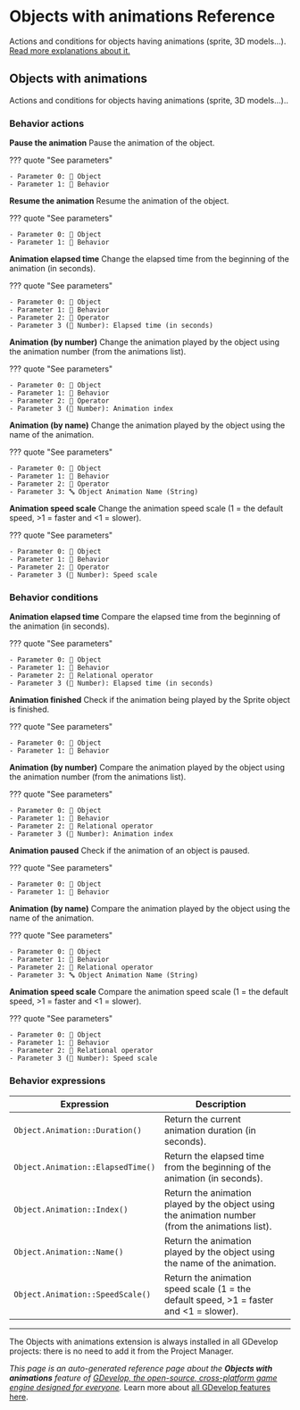 # Objects with animations Reference

Actions and conditions for objects having animations (sprite, 3D models...). [Read more explanations about it.](/gdevelop5/objects)



## Objects with animations 

Actions and conditions for objects having animations (sprite, 3D models...).. 

### Behavior actions

**Pause the animation**
Pause the animation of the object.

??? quote "See parameters"

    - Parameter 0: 👾 Object
    - Parameter 1: 🧩 Behavior

**Resume the animation**
Resume the animation of the object.

??? quote "See parameters"

    - Parameter 0: 👾 Object
    - Parameter 1: 🧩 Behavior

**Animation elapsed time**
Change the elapsed time from the beginning of the animation (in seconds).

??? quote "See parameters"

    - Parameter 0: 👾 Object
    - Parameter 1: 🧩 Behavior
    - Parameter 2: 🟰 Operator
    - Parameter 3 (🔢 Number): Elapsed time (in seconds)

**Animation (by number)**
Change the animation played by the object using the animation number (from the animations list).

??? quote "See parameters"

    - Parameter 0: 👾 Object
    - Parameter 1: 🧩 Behavior
    - Parameter 2: 🟰 Operator
    - Parameter 3 (🔢 Number): Animation index

**Animation (by name)**
Change the animation played by the object using the name of the animation.

??? quote "See parameters"

    - Parameter 0: 👾 Object
    - Parameter 1: 🧩 Behavior
    - Parameter 2: 🟰 Operator
    - Parameter 3: 🔤 Object Animation Name (String)

**Animation speed scale**
Change the animation speed scale (1 = the default speed, >1 = faster and <1 = slower).

??? quote "See parameters"

    - Parameter 0: 👾 Object
    - Parameter 1: 🧩 Behavior
    - Parameter 2: 🟰 Operator
    - Parameter 3 (🔢 Number): Speed scale

### Behavior conditions

**Animation elapsed time**
Compare the elapsed time from the beginning of the animation (in seconds).

??? quote "See parameters"

    - Parameter 0: 👾 Object
    - Parameter 1: 🧩 Behavior
    - Parameter 2: 🟰 Relational operator
    - Parameter 3 (🔢 Number): Elapsed time (in seconds)

**Animation finished**
Check if the animation being played by the Sprite object is finished.

??? quote "See parameters"

    - Parameter 0: 👾 Object
    - Parameter 1: 🧩 Behavior

**Animation (by number)**
Compare the animation played by the object using the animation number (from the animations list).

??? quote "See parameters"

    - Parameter 0: 👾 Object
    - Parameter 1: 🧩 Behavior
    - Parameter 2: 🟰 Relational operator
    - Parameter 3 (🔢 Number): Animation index

**Animation paused**
Check if the animation of an object is paused.

??? quote "See parameters"

    - Parameter 0: 👾 Object
    - Parameter 1: 🧩 Behavior

**Animation (by name)**
Compare the animation played by the object using the name of the animation.

??? quote "See parameters"

    - Parameter 0: 👾 Object
    - Parameter 1: 🧩 Behavior
    - Parameter 2: 🟰 Relational operator
    - Parameter 3: 🔤 Object Animation Name (String)

**Animation speed scale**
Compare the animation speed scale (1 = the default speed, >1 = faster and <1 = slower).

??? quote "See parameters"

    - Parameter 0: 👾 Object
    - Parameter 1: 🧩 Behavior
    - Parameter 2: 🟰 Relational operator
    - Parameter 3 (🔢 Number): Speed scale

### Behavior expressions

| Expression | Description |  |
|-----|-----|-----|
| `Object.Animation::Duration()` | Return the current animation duration (in seconds). ||
| `Object.Animation::ElapsedTime()` | Return the elapsed time from the beginning of the animation (in seconds). ||
| `Object.Animation::Index()` | Return the animation played by the object using the animation number (from the animations list). ||
| `Object.Animation::Name()` | Return the animation played by the object using the name of the animation. ||
| `Object.Animation::SpeedScale()` | Return the animation speed scale (1 = the default speed, >1 = faster and <1 = slower). ||



---

The Objects with animations extension is always installed in all GDevelop projects: there is no need to add it from the Project Manager.

*This page is an auto-generated reference page about the **Objects with animations** feature of [GDevelop, the open-source, cross-platform game engine designed for everyone](https://gdevelop.io/).* Learn more about [all GDevelop features here](/gdevelop5/all-features).